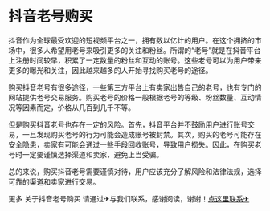 # 抖音老号购买

抖音作为全球最受欢迎的短视频平台之一，拥有数以亿计的用户。在这个拥挤的市场中，很多人希望用老号来吸引更多的关注和粉丝。所谓的“老号”就是在抖音平台上注册时间较早，积累了一定数量的粉丝和互动的账号。这些老号可以为用户带来更多的曝光和关注，因此越来越多的人开始寻找购买老号的途径。

购买抖音老号有很多途径，一些第三方平台上有卖家出售自己的老号，也有专门的网站提供老号交易服务。购买老号的价格一般根据老号的等级、粉丝数量、互动情况等因素而定，价格从几百到几千不等。

但是购买抖音老号也存在一定的风险。首先，抖音平台并不鼓励用户进行账号交易，一旦发现购买老号的行为可能会造成账号被封禁。其次，购买的老号可能存在安全隐患，卖家有可能会通过一些手段回收账号，导致用户损失。因此，在购买老号时一定要谨慎选择渠道和卖家，避免上当受骗。

总的来说，购买抖音老号需要谨慎对待，用户应该充分了解风险和法律法规，选择可靠的渠道和卖家进行交易。

更多 关于抖音老号购买 请通过✈与我们联系，感谢阅读，谢谢！[点这里联系✈](https://t.me/gngwzh)